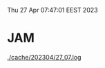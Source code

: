Thu 27 Apr 07:47:01 EEST 2023
# JAM
<a href='./cache/202304/27_07.log'>./cache/202304/27_07.log</a>
